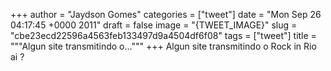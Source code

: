
+++
author = "Jaydson Gomes"
categories = ["tweet"]
date = "Mon Sep 26 04:17:45 +0000 2011"
draft = false
image = "{TWEET_IMAGE}"
slug = "cbe23ecd22596a4563feb133497d9a4504df6f08"
tags = ["tweet"]
title = """Algun site transmitindo o..."""
+++
Algun site transmitindo o Rock in Rio ai ?
